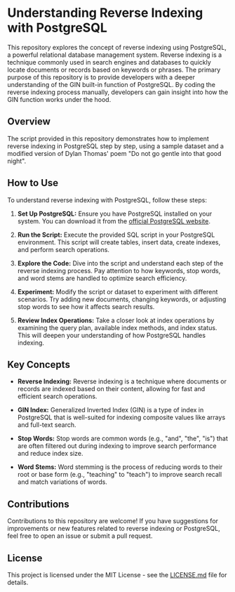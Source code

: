 # Understanding Reverse Indexing with PostgreSQL

This repository explores the concept of reverse indexing using PostgreSQL, a powerful relational database management system. Reverse indexing is a technique commonly used in search engines and databases to quickly locate documents or records based on keywords or phrases. The primary purpose of this repository is to provide developers with a deeper understanding of the GIN built-in function of PostgreSQL. By coding the reverse indexing process manually, developers can gain insight into how the GIN function works under the hood.

## Overview
The script provided in this repository demonstrates how to implement reverse indexing in PostgreSQL step by step, using a sample dataset and a modified version of Dylan Thomas' poem "Do not go gentle into that good night".

## How to Use
To understand reverse indexing with PostgreSQL, follow these steps:

1. **Set Up PostgreSQL:** Ensure you have PostgreSQL installed on your system. You can download it from the [official PostgreSQL website](https://www.postgresql.org/).
   
2. **Run the Script:** Execute the provided SQL script in your PostgreSQL environment. This script will create tables, insert data, create indexes, and perform search operations.
   
3. **Explore the Code:** Dive into the script and understand each step of the reverse indexing process. Pay attention to how keywords, stop words, and word stems are handled to optimize search efficiency.
   
4. **Experiment:** Modify the script or dataset to experiment with different scenarios. Try adding new documents, changing keywords, or adjusting stop words to see how it affects search results.
   
5. **Review Index Operations:** Take a closer look at index operations by examining the query plan, available index methods, and index status. This will deepen your understanding of how PostgreSQL handles indexing.

## Key Concepts
- **Reverse Indexing:** Reverse indexing is a technique where documents or records are indexed based on their content, allowing for fast and efficient search operations.
  
- **GIN Index:** Generalized Inverted Index (GIN) is a type of index in PostgreSQL that is well-suited for indexing composite values like arrays and full-text search.
  
- **Stop Words:** Stop words are common words (e.g., "and", "the", "is") that are often filtered out during indexing to improve search performance and reduce index size.
  
- **Word Stems:** Word stemming is the process of reducing words to their root or base form (e.g., "teaching" to "teach") to improve search recall and match variations of words.

## Contributions
Contributions to this repository are welcome! If you have suggestions for improvements or new features related to reverse indexing or PostgreSQL, feel free to open an issue or submit a pull request.

## License
This project is licensed under the MIT License - see the [LICENSE.md](LICENSE.md) file for details.

